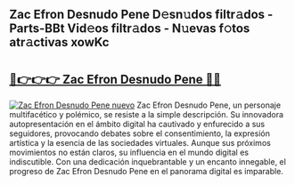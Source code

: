 ## Zac Efron Desnudo Pene D𝚎sn𝚞dos filtr𝚊dos - Parts-BBt Vid𝚎os filtr𝚊dos - N𝚞evas f𝚘tos atr𝚊ctivas xowKc

# <h2><a href="http://mbb56qk.tromn.icu/?c=Zac+Efron+Desnudo+Pene">🔗👉👉👉 Zac Efron Desnudo Pene 🔗🔗</a></h2>

[![Zac Efron Desnudo Pene nuevo](https://i.imgur.com/pEAQMta.gif)](http://mbb56qk.tromn.icu/?c=Zac+Efron+Desnudo+Pene)
Zac Efron Desnudo Pene, un personaje multifacético y polémico, se resiste a la simple descripción. Su innovadora autopresentación en el ámbito digital ha cautivado y enfurecido a sus seguidores, provocando debates sobre el consentimiento, la expresión artística y la esencia de las sociedades virtuales. Aunque sus próximos movimientos no están claros, su influencia en el mundo digital es indiscutible. Con una dedicación inquebrantable y un encanto innegable, el progreso de Zac Efron Desnudo Pene en el panorama digital es imparable.
